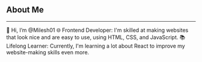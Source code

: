 <h2>About Me</h2>
<hr>
👋 Hi, I’m @Milesh01
🌐 Frontend Developer: I'm skilled at making websites that look nice and are easy to use, using HTML, CSS, and JavaScript.
📚 Lifelong Learner: Currently, I'm learning a lot about React to improve my website-making skills even more.

